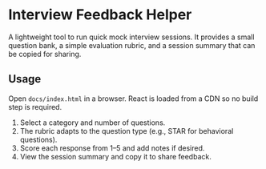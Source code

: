 # Interview Feedback Helper

A lightweight tool to run quick mock interview sessions. It provides a small question bank, a simple evaluation rubric, and a session summary that can be copied for sharing.

## Usage

Open `docs/index.html` in a browser. React is loaded from a CDN so no build step is required.

1. Select a category and number of questions.
2. The rubric adapts to the question type (e.g., STAR for behavioral questions).
3. Score each response from 1–5 and add notes if desired.
4. View the session summary and copy it to share feedback.
